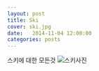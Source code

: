 ```yaml
---
layout: post
title: Ski
cover: ski.jpg
date:   2014-11-04 12:00:00
categories: posts
---
```

스키에 대한 모든것
![스키사진](http://www.tyinews.com/ArticleUpload/9/20061209135457.jpg)
